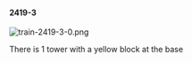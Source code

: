 #### 2419-3
![train-2419-3-0.png](https://github.com/lil-lab/nlvr/raw/master/nlvr/train/images/37/train-2419-3-0.png "train-2419-3-0.png")

There is 1 tower with a yellow block at the base